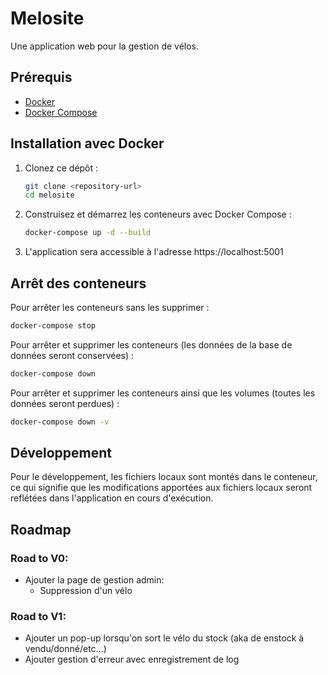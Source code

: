 # Melosite

Une application web pour la gestion de vélos.

## Prérequis

- [Docker](https://docs.docker.com/get-docker/)
- [Docker Compose](https://docs.docker.com/compose/install/)

## Installation avec Docker

1. Clonez ce dépôt :
   ```bash
   git clone <repository-url>
   cd melosite
   ```

2. Construisez et démarrez les conteneurs avec Docker Compose :
   ```bash
   docker-compose up -d --build
   ```

3. L'application sera accessible à l'adresse https://localhost:5001

## Arrêt des conteneurs

Pour arrêter les conteneurs sans les supprimer :
```bash
docker-compose stop
```

Pour arrêter et supprimer les conteneurs (les données de la base de données seront conservées) :
```bash
docker-compose down
```

Pour arrêter et supprimer les conteneurs ainsi que les volumes (toutes les données seront perdues) :
```bash
docker-compose down -v
```

## Développement

Pour le développement, les fichiers locaux sont montés dans le conteneur, ce qui signifie que les modifications apportées aux fichiers locaux seront reflétées dans l'application en cours d'exécution.

## Roadmap

### Road to V0:
- Ajouter la page de gestion admin:
  - Suppression d'un vélo

### Road to V1:
- Ajouter un pop-up lorsqu'on sort le vélo du stock (aka de enstock à vendu/donné/etc...)
- Ajouter gestion d'erreur avec enregistrement de log
